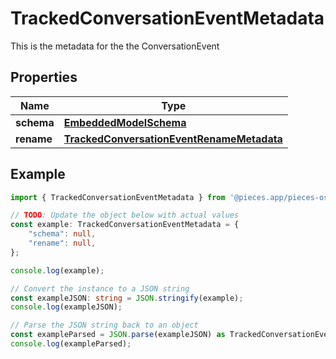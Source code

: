 
# TrackedConversationEventMetadata

This is the metadata for the the ConversationEvent

## Properties

Name | Type
------------ | -------------
**schema** | [**EmbeddedModelSchema**](EmbeddedModelSchema)
**rename** | [**TrackedConversationEventRenameMetadata**](TrackedConversationEventRenameMetadata)

## Example

```typescript
import { TrackedConversationEventMetadata } from '@pieces.app/pieces-os-client';

// TODO: Update the object below with actual values
const example: TrackedConversationEventMetadata = {
    "schema": null,
    "rename": null,
};

console.log(example);

// Convert the instance to a JSON string
const exampleJSON: string = JSON.stringify(example);
console.log(exampleJSON);

// Parse the JSON string back to an object
const exampleParsed = JSON.parse(exampleJSON) as TrackedConversationEventMetadata;
console.log(exampleParsed);
```


